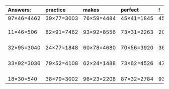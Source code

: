 | Answers: | practice | makes | perfect | ! |
| :--- | :--- | :--- | :--- | :--- |
| 97×46=4462 | 39×77=3003 | 76×59=4484 | 45×41=1845 | 45×38=1710 | 
|   |   |   |   |   | 
|   |   |   |   |   | 
|   |   |   |   |   | 
| 11×46=506 | 82×91=7462 | 93×92=8556 | 73×31=2263 | 20×17=340 | 
|   |   |   |   |   | 
|   |   |   |   |   | 
|   |   |   |   |   | 
|   |   |   |   |   | 
| 32×95=3040 | 24×77=1848 | 60×78=4680 | 70×56=3920 | 36×33=1188 | 
|   |   |   |   |   | 
|   |   |   |   |   | 
|   |   |   |   |   | 
|   |   |   |   |   | 
| 33×92=3036 | 79×52=4108 | 62×24=1488 | 73×62=4526 | 47×71=3337 | 
|   |   |   |   |   | 
|   |   |   |   |   | 
|   |   |   |   |   | 
|   |   |   |   |   | 
| 18×30=540 | 38×79=3002 | 96×23=2208 | 87×32=2784 | 93×53=4929 | 
